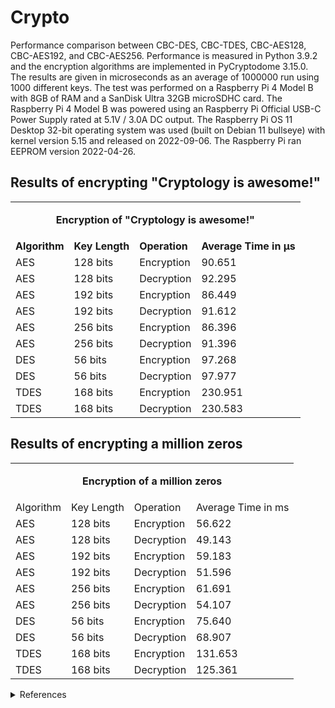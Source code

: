 # Crypto
Performance comparison between CBC-DES, CBC-TDES, CBC-AES128, CBC-AES192, and CBC-AES256.
Performance is measured in Python 3.9.2 and the encryption algorithms are implemented in PyCryptodome 3.15.0.
The results are given in microseconds as an average of 1000000 run using 1000 different keys.
The test was performed on a Raspberry Pi 4 Model B with 8GB of RAM and a SanDisk Ultra 32GB microSDHC card.
The Raspberry Pi 4 Model B was powered using an Raspberry Pi Official USB-C Power Supply rated at 5.1V / 3.0A DC output.
The Raspberry Pi OS 11 Desktop 32-bit operating system was used (built on Debian 11 bullseye) with kernel version 5.15 and released on 2022-09-06.
The Raspberry Pi ran EEPROM version 2022-04-26.

## Results of encrypting "Cryptology is awesome!"
<table>
    <tr>
        <td colspan="4"><b><p align="center">Encryption of "Cryptology is awesome!"</p></b></td>
    </tr>
    <tr>
        <td><b>Algorithm</b></td>
        <td><b>Key Length</b></td>
        <td><b>Operation</b></td>
        <td><b>Average Time in μs</b></td>
    </tr>
    <tr>
        <td>AES</td>
        <td>128 bits</td>
        <td>Encryption</td>
        <td>90.651</td>
    </tr>
    <tr>
        <td>AES</td>
        <td>128 bits</td>
        <td>Decryption</td>
        <td>92.295</td>
    </tr>
    <tr>
        <td>AES</td>
        <td>192 bits</td>
        <td>Encryption</td>
        <td>86.449</td>
    </tr>
    <tr>
        <td>AES</td>
        <td>192 bits</td>
        <td>Decryption</td>
        <td>91.612</td>
    </tr>
    <tr>
        <td>AES</td>
        <td>256 bits</td>
        <td>Encryption</td>
        <td>86.396</td>
    </tr>
    <tr>
        <td>AES</td>
        <td>256 bits</td>
        <td>Decryption</td>
        <td>91.396</td>
    </tr>
    <tr>
        <td>DES</td>
        <td>56 bits</td>
        <td>Encryption</td>
        <td>97.268</td>
    </tr>
    <tr>
        <td>DES</td>
        <td>56 bits</td>
        <td>Decryption</td>
        <td>97.977</td>
    </tr>
    <tr>
        <td>TDES</td>
        <td>168 bits</td>
        <td>Encryption</td>
        <td>230.951</td>
    </tr>
    <tr>
        <td>TDES</td>
        <td>168 bits</td>
        <td>Decryption</td>
        <td>230.583</td>
    </tr>
</table>

## Results of encrypting a million zeros
<table>
    <tr>
        <td colspan="4"><b><p align="center">Encryption of a million zeros</p></b></td>
    </tr>
    <tr>
        <td>Algorithm</td>
        <td>Key Length</td>
        <td>Operation</td>
        <td>Average Time in ms</td>
    </tr>
    <tr>
        <td>AES</td>
        <td>128 bits</td>
        <td>Encryption</td>
        <td>56.622</td>
    </tr>
    <tr>
        <td>AES</td>
        <td>128 bits</td>
        <td>Decryption</td>
        <td>49.143</td>
    </tr>
    <tr>
        <td>AES</td>
        <td>192 bits</td>
        <td>Encryption</td>
        <td>59.183</td>
    </tr>
    <tr>
        <td>AES</td>
        <td>192 bits</td>
        <td>Decryption</td>
        <td>51.596</td>
    </tr>
    <tr>
        <td>AES</td>
        <td>256 bits</td>
        <td>Encryption</td>
        <td>61.691</td>
    </tr>
    <tr>
        <td>AES</td>
        <td>256 bits</td>
        <td>Decryption</td>
        <td>54.107</td>
    </tr>
    <tr>
        <td>DES</td>
        <td>56 bits</td>
        <td>Encryption</td>
        <td>75.640</td>
    </tr>
    <tr>
        <td>DES</td>
        <td>56 bits</td>
        <td>Decryption</td>
        <td>68.907</td>
    </tr>
    <tr>
        <td>TDES</td>
        <td>168 bits</td>
        <td>Encryption</td>
        <td>131.653</td>
    </tr>
    <tr>
        <td>TDES</td>
        <td>168 bits</td>
        <td>Decryption</td>
        <td>125.361</td>
    </tr>
</table>

<details><summary>References</summary>

- Python 3.9.2: https://www.python.org/downloads/release/python-392
- PyCryptodome 3.15.0: https://pycryptodome.readthedocs.io/en/latest
- AES: https://www.nist.gov/publications/advanced-encryption-standard-aes
- DES: https://csrc.nist.gov/publications/detail/fips/46/3/archive/1999-10-25
- TDES: https://csrc.nist.gov/publications/detail/sp/800-67/rev-1/archive/2012-01-23
- CVE-2016-2183: https://nvd.nist.gov/vuln/detail/CVE-2016-2183
- Block Cipher Modes of Operation: https://csrc.nist.gov/publications/detail/sp/800-38a/final
- Raspberry Pi 4: https://www.raspberrypi.com/products/raspberry-pi-4-model-b/specifications
- Raspberry Pi PSU: https://www.raspberrypi.com/products/type-c-power-supply
- SanDisk microSD: https://www.westerndigital.com/en-se/products/memory-cards/sandisk-ultra-uhs-i-microsd
- Raspberry Pi OS (2022-09-06): https://www.raspberrypi.com/software/operating-systems/#raspberry-pi-os-32-bit
- Raspberry Pi EEPROM 2022-04-26: https://github.com/raspberrypi/rpi-eeprom/releases/tag/v2022.04.26-138a1
</details>

